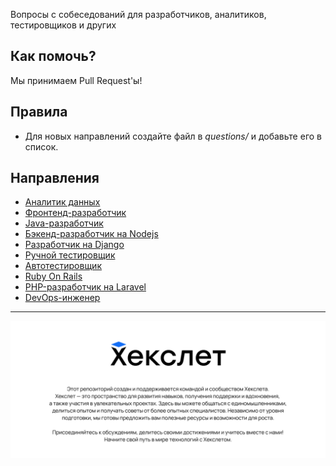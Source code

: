 Вопросы с собеседований для разработчиков, аналитиков, тестировщиков и других

## Как помочь?

Мы принимаем Pull Request'ы!

## Правила

* Для новых направлений создайте файл в *questions/* и добавьте его в список.

## Направления

* [Аналитик данных](./questions/data-analytics.md)
* [Фронтенд-разработчик](./questions/frontend.md)
* [Java-разработчик](./questions/java.md)
* [Бэкенд-разработчик на Nodejs](./questions/nodejs.md)
* [Разработчик на Django](./questions/python.md)
* [Ручной тестировщик](./questions/manual-qa.md)
* [Автотестировщик](./questions/auto-qa.md)
* [Ruby On Rails](./questions/rails.md)
* [PHP-разработчик на Laravel](./questions/php.md)
* [DevOps-инженер](./questions/)

---

<p align="center">
  <a target="_blank" href="https://ttttt.me/HexletLearningBot?utm_source=github&utm_medium=link&utm_campaign=hexlet-assets">
    <img src="https://raw.githubusercontent.com/Hexlet/assets/345b574037d8c9494b5577641054ccdb10454406/images/footers/svg/hexlet_footer_ru.svg" alt="Hexlet footer message">
  </a>
</p>
